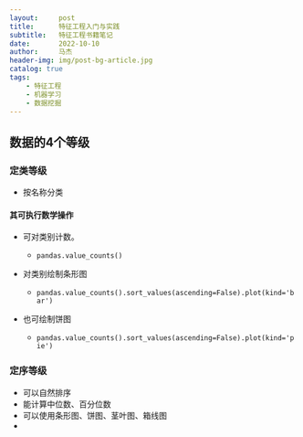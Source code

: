 ```yaml
---
layout:     post
title:      特征工程入门与实践
subtitle:   特征工程书籍笔记
date:       2022-10-10
author:     马杰
header-img: img/post-bg-article.jpg
catalog: true
tags:
    - 特征工程
    - 机器学习
    - 数据挖掘
---
```


##  数据的4个等级

### 定类等级

- 按名称分类





#### 其可执行数学操作

- 可对类别计数。
  - `pandas.value_counts()`

- 对类别绘制条形图
  - `pandas.value_counts().sort_values(ascending=False).plot(kind='bar')`

- 也可绘制饼图
  - `pandas.value_counts().sort_values(ascending=False).plot(kind='pie')`

### 定序等级

- 可以自然排序
- 能计算中位数、百分位数
- 可以使用条形图、饼图、茎叶图、箱线图
- 